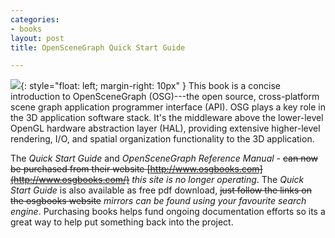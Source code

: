 ```yaml
---
categories:
- books
layout: post
title: OpenSceneGraph Quick Start Guide

---
```


![](https://anyoldname3.github.io/OpenSceneGraphDotComBackup/OpenSceneGraph/www.openscenegraph.com/images/quickstart.jpg){: style="float: left; margin-right: 10px" }
This book is a concise introduction to OpenSceneGraph (OSG)---the open source, cross-platform scene graph application programmer interface (API).
OSG plays a key role in the 3D application software stack.
It's the middleware above the lower-level OpenGL hardware abstraction layer (HAL), providing extensive higher-level rendering, I/O, and spatial organization functionality to the 3D application.

The *Quick Start Guide* and *OpenSceneGraph Reference Manual* - ~~can now be purchased from their website [http://www.osgbooks.com](http://www.osgbooks.com/)~~ *this site is no longer operating*.
The *Quick Start Guide* is also available as free pdf download, ~~just follow the links on the osgbooks website~~ *mirrors can be found using your favourite search engine*.
Purchasing books helps fund ongoing documentation efforts so its a great way to help put something back into the project.
